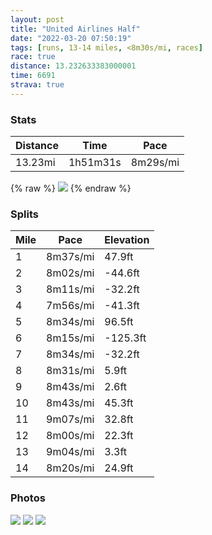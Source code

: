 ```yaml
---
layout: post
title: "United Airlines Half"
date: "2022-03-20 07:50:19"
tags: [runs, 13-14 miles, <8m30s/mi, races]
race: true
distance: 13.232633383000001
time: 6691
strava: true
---
```


### Stats

| Distance | Time | Pace |
|----------|------|------|
|13.23mi|1h51m31s|8m29s/mi|

{% raw %}
<img src='https://maps.googleapis.com/maps/api/staticmap?maptype=roadmap&path=enc:swdwFzenbM{@Yc@w@k@gBGuCT{Bw@kER}BB{@OMwAIgAFmA`@_@ZmF`BmBhAmAvBiAnA_BpDa@j@w@b@g@JyAC{Ap@{AL_Bk@cBaAkAEeA`@uBvC{D`@{@K?k@XaA~@y@~BoAvWqQdWsOb@c@gFnD{JtFYZeLxGmDxCiEpCkDtBsBnBmExBsCX}Aj@iB`EaClBwHdFkCzAeBvAaAb@aD`CeLjGqAxAoBp@wBhBqEdCsDvCaBx@_@|@s@p@}Aj@i@OeAfAiAnCgB`@_Ah@S?Mi@]A{A`B]xB_@x@i@YyAEc@{@_A]sA~@}@bBwA`As@BsAGoDzCgAh@Y?oGhCs@H_Ax@uB^qBv@SSaD|@{@|@_Ad@{GfCmH|DsCbAiQnIsH|CgMhGkCz@mBnAmRdIcKhFaBESGGSd@sDj@eCF{@Rc@nAd@bBAtHu@b@S`DCrAY\WFVJ@h@o@RCAw@x@a@DWOkEa@wAD_D[mAGqATmIOcAMgGBWLId@}HIkBk@gFYoH}@wEqAwCkBgByAs@{CaAoAUeOcHmC_A}E_AqIu@}J_@qB_@eC}@wIiFmHeDaDk@}F[{A@yATyBfAmDvE}BdBgBj@aEh@yJxBcE^gBEyAWs@_@_KsGs@s@eEs@uCGoGs@iDkAi@q@Ou@q@IiCkAeAcAqBkA_NgL}@Y]PWh@m@fBm@vCe@l@q@nCk@~@u@p@Sp@m@h@Ot@iAT[TYnBaA|@@l@P\p@t@?ODBBNaAxCWnAm@h@Ox@k@h@Y~@c@x@Qj@LfBi@tCWh@uAxAEr@W`AGfAs@v@a@fAExARdBEh@iA`EC^UnAa@Di@~Aa@VgArB_@dC}AxDs@H[b@ZAML[iAs@fAo@d@M[mAWk@[yGuAaAa@Y]mAi@k@Ek@Zy@SgAJc@i@_@wAc@w@mACcAkAKu@_@m@Am@mBYsBi@wBeAiB_@c@F[WgAMs@_Bs@Ey@g@Ws@u@k@EyAYg@mC{@Q_BQ_Ab@sD@o@OqAZaAPoCv@gCd@s@bAs@b@u@`@cAl@eDF@{ByCsAW{DlBaBTkBMuBi@kBsAg@sAaBoCwAq@iA}@kB_EiAcBcAk@qBk@yAF]\Wt@JvCg@|Be@dDNbEGnASx@aCvC]lAIdAXpAn@fA~HbE&key=AIzaSyC1MId7bFpkLXNAaYhBSTb8jLyiSqzbDtM&size=800x800&markers=color:yellow|label:S|40.66186,-73.96974&markers=color:green|label:F|40.77270999999997,-73.97653000000003'>
{% endraw %}

### Splits

| Mile | Pace | Elevation |
|------|------|-----------|
|1|8m37s/mi|47.9ft|
|2|8m02s/mi|-44.6ft|
|3|8m11s/mi|-32.2ft|
|4|7m56s/mi|-41.3ft|
|5|8m34s/mi|96.5ft|
|6|8m15s/mi|-125.3ft|
|7|8m34s/mi|-32.2ft|
|8|8m31s/mi|5.9ft|
|9|8m43s/mi|2.6ft|
|10|8m43s/mi|45.3ft|
|11|9m07s/mi|32.8ft|
|12|8m00s/mi|22.3ft|
|13|9m04s/mi|3.3ft|
|14|8m20s/mi|24.9ft|

### Photos
<img src='https://dgtzuqphqg23d.cloudfront.net/B0vRPXnVJQr3o5s37Ll_DzsXTds1dQV9Vtae9oWFfdY-576x768.jpg'>

<img src='https://dgtzuqphqg23d.cloudfront.net/kirSO_WD4cjHd6OibmJOTdoIh3OOowapWoAvdpQi6j8-576x768.jpg'>

<img src='https://dgtzuqphqg23d.cloudfront.net/vxV03Xhm3-ojtNjM2jAEQuHP4TTOeMrPevyGDiUTnKQ-508x768.jpg'>
